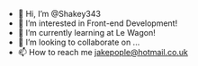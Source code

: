 - 👋 Hi, I’m @Shakey343
- 👀 I’m interested in Front-end Development!
- 🌱 I’m currently learning at Le Wagon!
- 💞️ I’m looking to collaborate on ...
- 📫 How to reach me jakepople@hotmail.co.uk

<!---
Shakey343/Shakey343 is a ✨ special ✨ repository because its `README.md` (this file) appears on your GitHub profile.
You can click the Preview link to take a look at your changes.
--->
